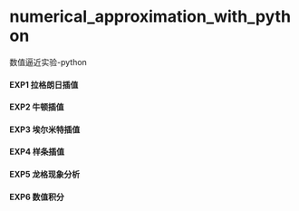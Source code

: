 # numerical_approximation_with_python
数值逼近实验-python
#### EXP1 拉格朗日插值
#### EXP2 牛顿插值
#### EXP3 埃尔米特插值
#### EXP4 样条插值
#### EXP5 龙格现象分析
#### EXP6 数值积分
